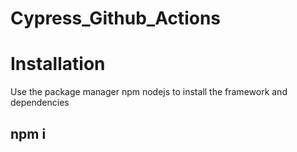 # Cypress_Github_Actions

# Installation

Use the package manager npm nodejs to install the framework and dependencies

## npm i
